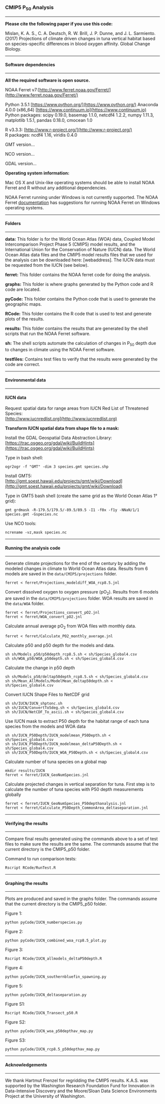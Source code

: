 ### CMIP5 P<sub>50</sub> Analysis  
-----------------------------  




**Please cite the following paper if you use this code:**

Mislan, K. A. S., C. A. Deutsch, R. W. Brill, J. P. Dunne, and J. L. Sarmiento. (2017) Projections of climate driven changes in tuna vertical habitat based on species-specific differences in blood oxygen affinity. Global Change Biology.

---------------------------
#### Software dependencies
---------------------------
**All the required software is open source.**

NOAA Ferret v7:[http://www.ferret.noaa.gov/Ferret/](http://www.ferret.noaa.gov/Ferret/)

Python 3.5.1 [https://www.python.org/](https://www.python.org/)
Anaconda 4.0.0 (x86_64) [https://www.continuum.io](https://www.continuum.io)
Python packages: scipy 0.19.0, basemap 1.1.0, netcdf4 1.2.2, numpy 1.11.3, matplotlib 1.5.1, pandas 0.18.0, cmocean 1.0

R v3.3.3: [http://www.r-project.org/](http://www.r-project.org/)  
R packages: ncdf4 1.16, viridis 0.4.0

GMT version...

NCO version...

GDAL version...


**Operating system information:**

Mac OS X and Unix-like operating systems should be able to install NOAA Ferret and R without any additional dependencies.

NOAA Ferret running under Windows is not currently supported.  The NOAA Ferret [documentation](http://ferret.pmel.noaa.gov/Ferret/downloads/downloading_ferret) has suggestions for running NOAA Ferret on Windows operating systems.

---------------
#### Folders
---------------

**data:** This folder is for the World Ocean Atlas (WOA) data, Coupled Model Intercomparison Project Phase 5 (CMIP5) model results, and the International Union for the Conservation of Nature (IUCN) data.  The World Ocean Atlas data files and the CMIP5 model results files that we used for the analysis can be downloaded here: [webaddress].  The IUCN data must be requested from the IUCN (see below).  

**ferret:** This folder contains the NOAA ferret code for doing the analysis.

**graphs:**  This folder is where graphs generated by the Python code and R code are located.

**pyCode:**  This folder contains the Python code that is used to generate the geographic maps.

**RCode:**  This folder contains the R code that is used to test and generate plots of the results.

**results:**  This folder contains the results that are generated by the shell scripts that run the NOAA Ferret software.

**sh:**  The shell scripts automate the calculation of changes in P<sub>50</sub> depth due to changes in climate using the NOAA Ferret software.   

**testfiles:**  Contains test files to verify that the results were generated by the code are correct.


--------------------------
#### Environmental data
--------------------------
#### IUCN data

Request spatial data for range areas from IUCN Red List of Threatened Species:  
[http://www.iucnredlist.org](http://www.iucnredlist.org)

**Transform IUCN spatial data from shape file to a mask:**  

Install the GDAL Geospatial Data Abstraction Library:   
[https://trac.osgeo.org/gdal/wiki/BuildHints](https://trac.osgeo.org/gdal/wiki/BuildHints)

Type in bash shell:  

    ogr2ogr -f "GMT" -dim 3 species.gmt species.shp

Install GMT5:    
[http://gmt.soest.hawaii.edu/projects/gmt/wiki/Download](http://gmt.soest.hawaii.edu/projects/gmt/wiki/Download)

Type in GMT5 bash shell (create the same grid as the World Ocean Atlas 1° grid):  

    gmt grdmask -R-179.5/179.5/-89.5/89.5 -I1 -f0x -f1y -NNaN/1/1 species.gmt -Gspecies.nc  

Use NCO tools:   

    ncrename -vz,mask species.nc


-------------------------------
#### Running the analysis code
-------------------------------
Generate climate projections for the end of the century by adding the modeled changes in climate to World Ocean Atlas data.  Results from 6 models are saved in the `data/CMIP5/projections` folder.

    ferret < ferret/Projections_modeldiff_WOA_rcp8.5.jnl

Convert dissolved oxygen to oxygen pressure (pO<sub>2</sub>). Results from 6 models are saved in the `data/CMIP5/projections` folder.  WOA results are saved in the `data/WOA` folder.

    ferret < ferret/Projections_convert_pO2.jnl  
    ferret < ferret/WOA_convert_pO2.jnl

Calculate annual average pO<sub>2</sub> from WOA files with monthly data.     

    ferret < ferret/Calculate_PO2_monthly_average.jnl

Calculate p50 and p50 depth for the models and data.

    sh sh/Models_p50/p50depth_rcp8.5.sh < sh/Species_global4.csv
    sh sh/WOA_p50/WOA_p50depth.sh < sh/Species_global4.csv

Calculate the change in p50 depth

    sh sh/Models_p50/deltap50depth_rcp8.5.sh < sh/Species_global4.csv
    sh sh/Mean_AllModels/ModelMean_deltap50depth.sh < sh/Species_global4.csv

Convert IUCN Shape Files to NetCDF grid

    sh sh/IUCN/IUCN_shptonc.sh
    sh sh/IUCN/ConvertTo5deg.sh < sh/Species_global4.csv
    sh sh/IUCN/NetCDF_To_ascii.sh < sh/Species_global4.csv

Use IUCN mask to extract P50 depth for the habitat range of each tuna species from the models and WOA data

    sh sh/IUCN_P50Depth/IUCN_modelmean_P50Depth.sh < sh/Species_global4.csv
    sh sh/IUCN_P50Depth/IUCN_modelmean_deltaP50Depth.sh < sh/Species_global4.csv
    sh sh/IUCN_P50Depth/IUCN_WOA_P50Depth.sh < sh/Species_global4.csv

Calculate number of tuna species on a global map

    mkdir results/IUCN
    ferret < ferret/IUCN_GeoNumSpecies.jnl

Calculate projected changes in vertical separation for tuna.  First step is to calculate the number of tuna species with P50 depth measurements globally

    ferret < ferret/IUCN_GeoNumSpecies_P50depthanalysis.jnl
    ferret < ferret/Calculate_P50Depth_CommonArea_deltaseparation.jnl

-----------------------------
#### Verifying the results
-----------------------------
Compare final results generated using the commands above to a set of test files to make sure the results are the same. The commands assume that the current directory is the CMIP5_p50 folder.

Command to run comparison tests:

    Rscript RCode/RunTest.R

-----------------------------
#### Graphing the results
-----------------------------
Plots are produced and saved in the graphs folder.  The commands assume that the current directory is the CMIP5_p50 folder.

Figure 1:

    python pyCode/IUCN_numberspecies.py

Figure 2:

    python pyCode/IUCN_combined_woa_rcp8.5_plot.py

Figure 3:

    Rscript RCode/IUCN_allmodels_deltaP50depth.R

Figure 4:

    python pyCode/IUCN_southernbluefin_spawning.py

Figure 5:

    python pyCode/IUCN_deltaseparation.py

Figure S1:

    Rscript RCode/IUCN_Transect_p50.R

Figure S2:

    python pyCode/IUCN_woa_p50depthav_map.py

Figure S3:

    python pyCode/IUCN_rcp8.5_p50depthav_map.py

-----------------------------
#### Acknowledgements
-----------------------------
We thank Hartmut Frenzel for regridding the CMIP5 results. K.A.S. was supported by the Washington Research Foundation Fund for Innovation in Data-Intensive Discovery and the Moore/Sloan Data Science Environments Project at the University of Washington.  
